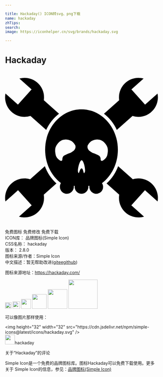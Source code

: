```yaml
---

title: Hackaday() ICON转svg、png下载
name: hackaday
zhTips: 
search: 
image: https://iconhelper.cn/svg/brands/hackaday.svg

---
```


# Hackaday  <small style="font-size: 60%;font-weight: 100"></small>

<div id="svg" class="svg-wrap">
<svg xmlns="http://www.w3.org/2000/svg" role="img" viewBox="0 0 24 24"><title>Hackaday icon</title><path d="M0 4.124c0-.204.021-.401.06-.595l1.956 1.734 2.144-2.38L2.246 1.18c.259-.072.53-.114.812-.114a3.062 3.062 0 0 1 3.058 3.037v.021c0 .152-.012.304-.033.45l2.385 2.112a6.716 6.716 0 0 0-2.013 2.54L3.982 7.037a3.038 3.038 0 0 1-.924.145A3.06 3.06 0 0 1 0 4.124zm20.942 12.694c-.306 0-.601.045-.88.129l-2.308-2.044a6.862 6.862 0 0 1-1.819 2.706l1.993 1.765a3.05 3.05 0 0 0-.044.502 3.06 3.06 0 0 0 3.935 2.929l-1.992-1.77 2.14-2.365 1.981 1.76c.034-.181.052-.364.052-.554v-.026a3.057 3.057 0 0 0-3.058-3.032zm-3.397-7.592l2.473-2.189c.292.093.601.145.924.145A3.06 3.06 0 0 0 23.94 3.53l-1.956 1.734-2.144-2.38 1.914-1.703a3.049 3.049 0 0 0-.812-.114 3.062 3.062 0 0 0-3.058 3.037v.021c0 .152.012.304.033.45l-2.385 2.112a6.716 6.716 0 0 1 2.013 2.54zm-11.3 5.677l-2.307 2.044A3.057 3.057 0 0 0 0 19.85v.026c0 .19.018.373.052.554l1.982-1.76 2.14 2.365-1.993 1.77a3.06 3.06 0 0 0 3.935-2.929 3.05 3.05 0 0 0-.044-.502l1.993-1.765a6.862 6.862 0 0 1-1.82-2.706zm8.971 2.657a1.076 1.076 0 1 1-1.961.424h-.192a1.076 1.076 0 1 1-2.127 0h-.15A1.105 1.105 0 0 1 9.7 19.23c-.604 0-1.094-.5-1.094-1.115 0-.21.057-.405.156-.572-1.493-1.142-2.474-3.051-2.474-5.213 0-3.497 2.559-6.332 5.713-6.332s5.713 2.835 5.713 6.332c0 2.173-.991 4.091-2.497 5.231zm-4.194-5.914a1.995 1.995 0 0 0-.559-.66 1.804 1.804 0 0 0-.918-.264 1.45 1.45 0 0 0-.319.036c-.405.05-.747.327-.983.647-.207.257-.368.569-.372.905-.032.278.024.556.075.828.066.322.293.584.55.774.119.095.29.226.44.116.1-.134.016-.33.107-.478a.5.5 0 0 1 .258-.326c.263-.132.527-.262.808-.355.228-.067.416-.219.61-.349.255-.197.424-.558.303-.874zm.996 2.325c-.279-.007-.63 1.237-.574 1.78.175.72.237-.505.574-.506.323.014.275 1.255.53.504.078-.5-.224-1.77-.53-1.778zm4.036-.833c.051-.272.107-.55.075-.828-.004-.336-.165-.648-.372-.905-.236-.32-.578-.596-.983-.647a1.45 1.45 0 0 0-.319-.036c-.32-.001-.644.1-.918.264-.235.171-.42.406-.559.66-.121.316.048.677.303.874.194.13.382.282.61.35.28.092.545.222.808.354a.5.5 0 0 1 .258.326c.091.147.007.344.106.478.151.11.322-.021.44-.116.258-.19.485-.452.551-.774z"/></svg>
</div>
<detail full-name='hackaday'></detail>

<div class="detail-page">
<p>
<span><span class="badge-success badge">免费图标</span> <span class="badge-success badge">免费修改</span>  <span class="badge-success badge">免费下载</span> </span>
<br/>
<span>
ICON库：
<span class="badge-secondary badge">品牌图标(Simple Icon)</span> 
</span>
<br/>
<span>
CSS名称：
<span class="badge-secondary badge">hackaday</span> 
</span>

<br/>
<span>
版本：
<span class="badge-secondary badge">2.8.0</span> 
</span>
<br/>
<span>图标来源/作者：<span class="badge-light badge">Simple Icon</span></span> 
<br/>
<span class="zh-detail">中文描述：暂无<span class="help-link"><span>帮助改进</span>(<a href="https://gitee.com/liuwave/icon-helper/edit/master/json/brands/hackaday.json" target="_blank" rel="noopener noreferrer">gitee</a><a href="https://github.com/liuwave/icon-helper/edit/master/json/brands/hackaday.json" target="_blank" rel="noopener noreferrer">github</a></span>)</span><br/>
</p>
</div><div class="description description alert alert-light"><p>图标来源地址：<a href="https://hackaday.com/" target="_blank" rel="noopener noreferrer">https://hackaday.com/</a></p></div>
<div class="alert alert-dark">
<img height="21" width="21" src="https://cdn.jsdelivr.net/npm/simple-icons@latest/icons/hackaday.svg" />
<img height="24" width="24" src="https://cdn.jsdelivr.net/npm/simple-icons@latest/icons/hackaday.svg" />
<img height="32" width="32" src="https://cdn.jsdelivr.net/npm/simple-icons@latest/icons/hackaday.svg" />
<img height="48" width="48" src="https://cdn.jsdelivr.net/npm/simple-icons@latest/icons/hackaday.svg" />
<img height="64" width="64" src="https://cdn.jsdelivr.net/npm/simple-icons@latest/icons/hackaday.svg" />
<img height="96" width="96" src="https://cdn.jsdelivr.net/npm/simple-icons@latest/icons/hackaday.svg" />

</div>
<div>
  <p>可以像图片那样使用：    
  </p>
  <div class="alert alert-primary" style="font-size: 14px">
    &lt;img height="32" width="32" src="https://cdn.jsdelivr.net/npm/simple-icons@latest/icons/hackaday.svg" /&gt;
    <copy-btn content='<img height="32" width="32" src="https://cdn.jsdelivr.net/npm/simple-icons@latest/icons/hackaday.svg" />'></copy-btn>
  </div>
  <div class="alert alert-secondary">
    <img height="32" width="32" src="https://cdn.jsdelivr.net/npm/simple-icons@latest/icons/hackaday.svg" />hackaday
    <copy-btn content="hackaday" btn-title="复制图标名称"></copy-btn>
  </div>
</div>

<Vssue title="关于“Hackaday”的评论" >关于“Hackaday”的评论</Vssue>


<div><p>Simple Icon是一个免费的品牌图标库。图标Hackaday可以免费下载使用。更多关于  Simple Icon的信息，参见：<a target="_blank" href="https://iconhelper.cn/brands.html">品牌图标(Simple Icon)</a>
</p></div>
